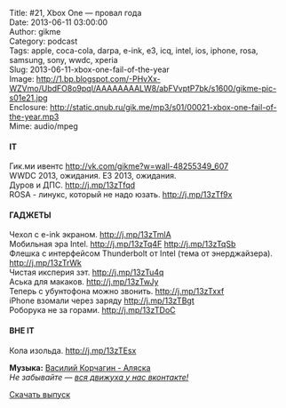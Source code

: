 Title: #21, Xbox One — провал года  
Date: 2013-06-11 03:00:00  
Author: gikme  
Category: podcast  
Tags: apple, coca-cola, darpa, e-ink, e3, icq, intel, ios, iphone, rosa, samsung, sony, wwdc, xperia  
Slug: 2013-06-11-xbox-one-fail-of-the-year  
Image: http://1.bp.blogspot.com/-PHvXx-WZVmo/UbdFO8o9pqI/AAAAAAAALW8/abFVvptP7bk/s1600/gikme-pic-s01e21.jpg  
Enclosure: http://static.qnub.ru/gik.me/mp3/s01/00021-xbox-one-fail-of-the-year.mp3  
Mime: audio/mpeg

#### IT

Гик.ми ивентс <http://vk.com/gikme?w=wall-48255349_607>  
WWDC 2013, ожидания. E3 2013, ожидания.  
Дуров и ДПС. <http://j.mp/13zTfqd>  
RОSА - линукс, который не надо юзать. <http://j.mp/13zTf9x>

#### ГАДЖЕТЫ

Чехол с e-ink экраном. <http://j.mp/13zTmlA>  
Мобильная эра Intel. <http://j.mp/13zTq4F> <http://j.mp/13zTqSb>  
Флешка с интерфейсом Thunderbolt от Intel (тема от энерджайзера).  
<http://j.mp/13zTrWk>  
Чистая иксперия зэт. <http://j.mp/13zTu4q>  
Аська для макаков. <http://j.mp/13zTwJy>  
Теперь с убунтофона можно звонить. <http://j.mp/13zTxxf>  
iPhone взомали через заряду <http://j.mp/13zTBgt>  
Роборука не за горами. <http://j.mp/13zTDoC>

#### ВНЕ IT

Кола изольда. <http://j.mp/13zTEsx>

**Музыка:** [Василий Корчагин - Аляска](http://vk.com/bacc3)  
*Не забывайте — [вся движуха у нас вконтакте!](http://vk.com/gikme)*

[Скачать выпуск](http://static.qnub.ru/gik.me/mp3/s01/00021-xbox-one-fail-of-the-year.mp3)

